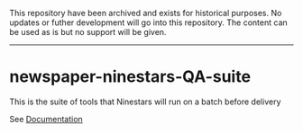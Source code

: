 This repository have been archived and exists for historical purposes. 
No updates or futher development will go into this repository. The content can be used as is but no support will be given. 

---


newspaper-ninestars-QA-suite
============================

This is the suite of tools that Ninestars will run on a batch before delivery

See [Documentation](docs/Documentation.md)
